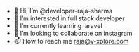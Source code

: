 - 👋 Hi, I’m @developer-raja-sharma
- 👀 I’m interested in full stack developer
- 🌱 I’m currently learning laravel
- 💞️ I’m looking to collaborate on instagram
- 📫 How to reach me raja@v-xplore.com

<!---
developer-raja-sharma/developer-raja-sharma is a ✨ special ✨ repository because its `README.md` (this file) appears on your GitHub profile.
You can click the Preview link to take a look at your changes.
--->
